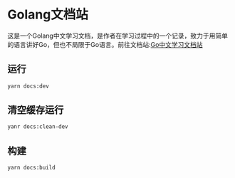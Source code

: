 # Golang文档站
这是一个Golang中文学习文档，是作者在学习过程中的一个记录，致力于用简单的语言讲好Go，但也不局限于Go语言。前往文档站:[Go中文学习文档站](https://golang.halfiisland.com/)
## 运行
```bash
yarn docs:dev
```

## 清空缓存运行
```bash
yanr docs:clean-dev
```

## 构建
```bash
yarn docs:build
```